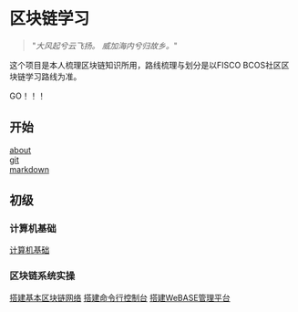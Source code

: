 
# 区块链学习

> "_大风起兮云飞扬。 威加海内兮归故乡。_"

这个项目是本人梳理区块链知识所用，路线梳理与划分是以FISCO BCOS社区区块链学习路线为准。

GO！！！

## 开始

[about](00-start/about/Resume.md)  
[git](00-start/git/gitflow.md)  
[markdown](00-start/markdown/Markdown-Syntax.md)

## 初级

### 计算机基础

[计算机基础](01-初级/1.计算机基础.md)  

### 区块链系统实操
[搭建基本区块链网络](01-初级/2.系统实操-搭建基本区块链网络.md)
[搭建命令行控制台](01-初级/3.系统实操-搭建区块链命令行控制台.md)
[搭建WeBASE管理平台](01-初级/4.系统实操-搭建WeBASE管理平台.md)

